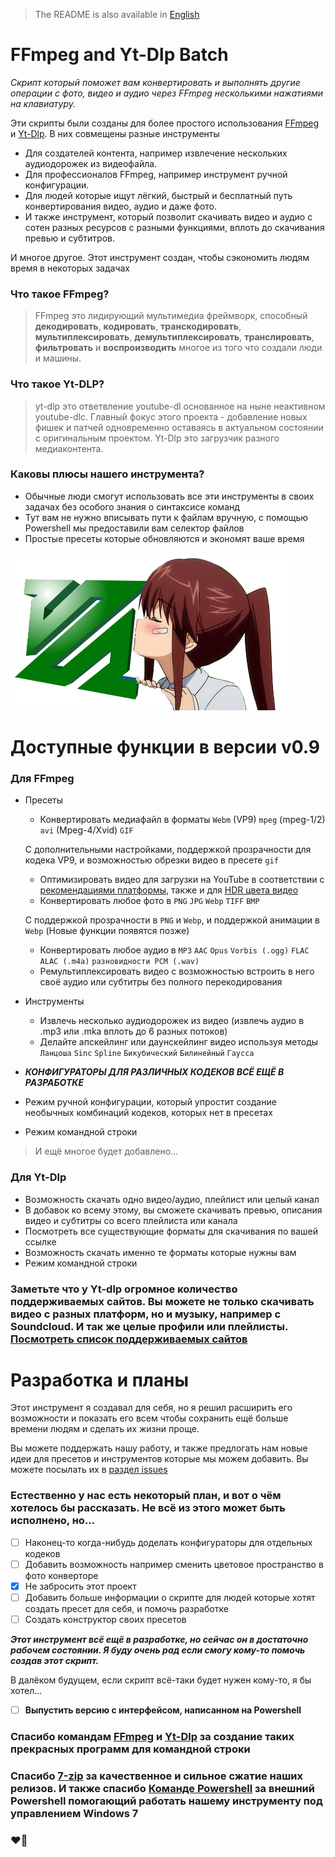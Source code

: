 > The README is also available in [English](README.md)
# FFmpeg and Yt-Dlp Batch
*Скрипт который поможет вам конвертировать и выполнять другие операции с фото, видео и аудио через FFmpeg несколькими нажатиями на клавиатуру.*

Эти скрипты были созданы для более простого использования [FFmpeg](https://ffmpeg.org/) и [Yt-Dlp](https://github.com/yt-dlp/yt-dlp). В них совмещены разные инструменты
- Для создателей контента, например извлечение нескольких аудиодорожек из видеофайла.
- Для профессионалов FFmpeg, например инструмент ручной конфигурации.
- Для людей которые ищут лёгкий, быстрый и бесплатный путь конвертирования видео, аудио и даже фото.
- И также инструмент, который позволит скачивать видео и аудио с сотен разных ресурсов с разными функциями, вплоть до скачивания превью и субтитров.

И многое другое. Этот инструмент создан, чтобы сэкономить людям время в некоторых задачах

### Что такое FFmpeg?
> FFmpeg это лидирующий мультимедиа фреймворк, способный **декодировать**, **кодировать**, **транскодировать**, **мультиплексировать**, **демультиплексировать**, **транслировать**, **фильтровать** и **воспроизводить** многое из того что создали люди и машины.

### Что такое Yt-DLP?
> yt-dlp это ответвление youtube-dl основанное на ныне неактивном youtube-dlc. Главный фокус этого проекта - добавление новых фишек и патчей одновременно оставаясь в актуальном состоянии с оригинальным проектом. Yt-Dlp это загрузчик разного медиаконтента.

### Каковы плюсы нашего инструмента?
- Обычные люди смогут использовать все эти инструменты в своих задачах без особого знания о синтаксисе команд
- Тут вам не нужно вписывать пути к файлам вручную, с помощью Powershell мы предоставили вам селектор файлов
- Простые пресеты которые обновляются и экономят ваше время

![I Love FFmpeg](assets/iloveffmpeg.png)
# Доступные функции в версии v0.9
### Для FFmpeg
- Пресеты
   - Конвертировать медиафайл в форматы `Webm` (VP9) `mpeg` (mpeg-1/2) `avi` (Mpeg-4/Xvid) `GIF` 
   
   С дополнительными настройками, поддержкой прозрачности для кодека VP9, и возможностью обрезки видео в пресете `gif`
   - Оптимизировать видео для загрузки на YouTube в соответствии с [рекомендациями платформы](https://support.google.com/youtube/answer/1722171), также и для [HDR цвета видео](https://support.google.com/youtube/answer/7126552)
   - Конвертировать любое фото в `PNG` `JPG` `Webp` `TIFF` `BMP`
   
   С поддержкой прозрачности в `PNG` и `Webp`, и поддержкой анимации в `Webp` (Новые функции появятся позже)
   - Конвертировать любое аудио в `MP3` `AAC` `Opus` `Vorbis (.ogg)` `FLAC` `ALAC (.m4a)` `разновидности PCM (.wav)`
   - Ремультиплексировать видео с возможностью встроить в него своё аудио или субтитры без полного перекодирования
- Инструменты
   - Извлечь несколько аудиодорожек из видео (извлечь аудио в .mp3 или .mka вплоть до 6 разных потоков)
   - Делайте апскейлинг или даунскейлинг видео используя методы `Ланцоша` `Sinc` `Spline` `Бикубический` `Билинейный` `Гаусса`
   
 - ***КОНФИГУРАТОРЫ ДЛЯ РАЗЛИЧНЫХ КОДЕКОВ ВСЁ ЕЩЁ В РАЗРАБОТКЕ***
 - Режим ручной конфигурации, который упростит создание необычных комбинаций кодеков, которых нет в пресетах
 - Режим командной строки
 > И ещё многое будет добавлено...
 
 ### Для Yt-Dlp
 - Возможность скачать одно видео/аудио, плейлист или целый канал
 - В добавок ко всему этому, вы сможете скачивать превью, описания видео и субтитры со всего плейлиста или канала
 - Посмотреть все существующие форматы для скачивания по вашей ссылке
 - Возможность скачать именно те форматы которые нужны вам
 - Режим командной строки
 
 ### Заметьте что у Yt-dlp огромное количество поддерживаемых сайтов. Вы можете не только скачивать видео с разных платформ, но и музыку, например с Soundcloud. И так же целые профили или плейлисты. [Посмотреть список поддерживаемых сайтов](Interface/ShulkerInterfaces/yt-dlp_supportedsites.txt)
 
 # Разработка и планы
 Этот инструмент я создавал для себя, но я решил расширить его возможности и показать его всем чтобы сохранить ещё больше времени людям и сделать их жизни проще.
 
 Вы можете поддержать нашу работу, и также предлогать нам новые идеи для пресетов и инструментов которые мы можем добавить. Вы можете посылать их в [раздел issues](https://github.com/SHULKERPLAY/FFpepeg/issues)
 ### Естественно у нас есть некоторый план, и вот о чём хотелось бы рассказать. Не всё из этого может быть исполнено, но...
 - [ ] Наконец-то когда-нибудь доделать конфигураторы для отдельных кодеков
 - [ ] Добавить возможность например сменить цветовое пространство в фото конверторе
 - [x] Не забросить этот проект
 - [ ] Добавить больше информации о скрипте для людей которые хотят создать пресет для себя, и помочь разработке
 - [ ] Создать конструктор своих пресетов
 
***Этот инструмент всё ещё в разработке, но сейчас он в достаточно рабочем состоянии. Я буду очень рад если смогу кому-то помочь создав этот скрипт.***

В далёком будущем, если скрипт всё-таки будет нужен кому-то, я бы хотел...
 - [ ] **Выпустить версию с интерфейсом, написанном на Powershell**
 
 ### Спасибо командам [FFmpeg](https://ffmpeg.org/) и [Yt-Dlp](https://github.com/yt-dlp/yt-dlp) за создание таких прекрасных программ для командной строки
 ### Спасибо [7-zip](https://www.7-zip.org/) за качественное и сильное сжатие наших релизов. И также спасибо [Команде Powershell](https://github.com/PowerShell) за внешний Powershell помогающий работать нашему инструменту под управлением Windows 7
 ### :heart_on_fire:
